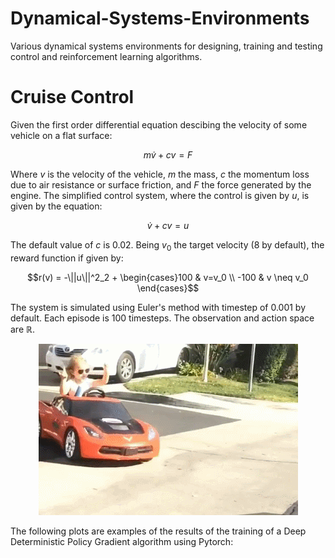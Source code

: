 # Dynamical-Systems-Environments
Various dynamical systems environments for designing, training and testing control and reinforcement learning algorithms.

# Cruise Control

Given the first order differential equation descibing the velocity of some vehicle on a flat surface:

$$m\dot{v}+cv=F$$

Where $v$ is the velocity of the vehicle, $m$ the mass, $c$ the momentum loss due to air resistance or surface friction, and $F$ the force generated by the engine. The simplified control system, where the control is given by $u$, is given by the equation:

$$\dot{v}+cv=u$$

The default value of $c$ is 0.02. Being $v_0$ the target velocity (8 by default), the reward function if given by:

$$r(v) = -\||u\||^2_2 + \begin{cases}100 & v=v_0 \\
-100 & v \neq v_0
\end{cases}$$

The system is simulated using Euler's method with timestep of 0.001 by default. Each episode is 100 timesteps. The observation and action space are $\mathbb{R}$.

<p align="center">
  <img src="cargif.gif" alt="animated" />
</p>

The following plots are examples of the results of the training of a Deep Deterministic Policy Gradient algorithm using Pytorch:

